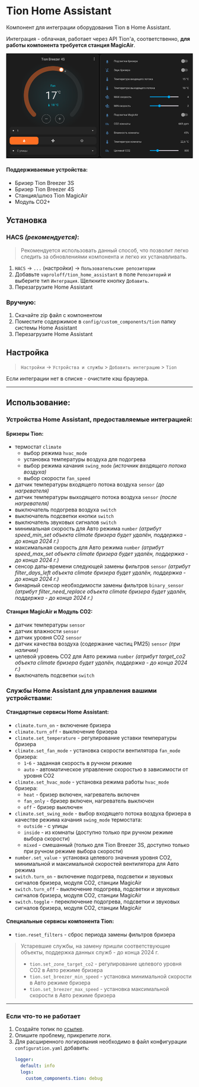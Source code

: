# Tion Home Assistant

Компонент для интеграции оборудования Tion в Home Assistant.

Интеграция - облачная, работает через API Tion'а, соответственно, **для работы компонента требуется станция MagicAir**.

![screenshot.png](docs%2Fscreenshot.png)

#### Поддерживаемые устройства:
* Бризер Tion Breezer 3S
* Бризер Tion Breezer 4S
* Станция/шлюз Tion MagicAir
* Модуль CO2+

## Установка

### HACS _(рекомендуется)_:
> Рекомендуется использовать данный способ, что позволит легко следить за обновлениями компонента и легко их устанавливать.
1. `HACS` -> `...` (настройки) -> `Пользовательские репозитории` 
2. Добавьте `vaproloff/tion_home_assistant` в поле `Репозиторий` и выберите тип `Интеграция`. Щелкните кнопку `Добавить`.
3. Перезагрузите Home Assistant

### Вручную:
1. Скачайте zip файл с компонентом
2. Поместите содержимое в `config/custom_components/tion` папку системы Home Assistant
3. Перезагрузите Home Assistant

## Настройка
> `Настройки` -> `Устройства и службы` > `Добавить интеграцию` > `Tion`

Если интеграции нет в списке - очистите кэш браузера.

---
## Использование:
### Устройства Home Assistant, предоставляемые интеграцией:
#### Бризеры Tion:
- термостат `climate`
  - выбор режима `hvac_mode`
  - установка температуры воздуха для подогрева
  - выбор режима качания `swing_mode` _(источник входящего потока воздуха)_
  - выбор скорости `fan_speed`
- датчик температуры входящего потока воздуха `sensor` _(до нагревателя)_
- датчик температуры выходящего потока воздуха `sensor` _(после нагревателя)_
- выключатель подогрева воздуха `switch`
- выключатель подсветки кнопки `switch`
- выключатель звуковых сигналов `switch`
- минимальная скорость для Авто режима `number` _(атрибут speed_min_set объекта climate бризера будет удалён, поддержка - до конца 2024 г.)_
- максимальная скорость для Авто режима `number` _(атрибут speed_max_set объекта climate бризера будет удалён, поддержка - до конца 2024 г.)_
- сенсор даты-времени следующей замены фильтров `sensor` _(атрибут filter_days_left объекта climate бризера будет удалён, поддержка - до конца 2024 г.)_
- бинарный сенсор необходимости замены фильтров `binary_sensor` _(атрибут filter_need_replace объекта climate бризера будет удалён, поддержка - до конца 2024 г.)_

#### Станция MagicAir и Модуль CO2:
- датчик температуры `sensor`
- датчик влажности `sensor`
- датчик уровня CO2 `sensor`
- датчик качества воздуха (содержание частиц PM25) `sensor` _(при наличии)_
- целевой уровень CO2 для Авто режима `number` _(атрибут target_co2 объекта climate бризера будет удалён, поддержка - до конца 2024 г.)_
- выключатель подсветки `switch`

### Службы Home Assistant для управления вашими устройствами:
#### Стандартные сервисы Home Assistant:
* `climate.turn_on` - включение бризера
* `climate.turn_off` - выключение бризера
* `climate.set_temperature` - регулирование уставки температуры бризера
* `climate.set_fan_mode` - установка скорости вентилятора `fan_mode` бризера:
  - `1`-`6` - заданная скорость в ручном режиме
  - `auto` - автоматическое управление скоростью в зависимости от уровня CO2
* `climate.set_hvac_mode` - установка режима работы `hvac_mode` бризера:
  - `heat` - бризер включен, нагреватель включен
  - `fan_only` - бризер включен, нагреватель выключен
  - `off` - бризер выключен
* `climate.set_swing_mode` - выбор входящего потока воздуха бризера в качестве режима качания `swing_mode` термостата:
  - `outside` - с улицы
  - `inside` - из комнаты (доступно только при ручном режиме выбора скорости)
  - `mixed` - смешанный (только для Tion Breezer 3S, доступно только при ручном режиме выбора скорости)
* `number.set_value` - установка целевого значения уровня CO2, минимальной и максимальной скоростей вентилятора для Авто режима
* `switch.turn_on` - включение подогрева, подсветки и звуковых сигналов бризера, модуля CO2, станции MagicAir
* `switch.turn_off` - выключение подогрева, подсветки и звуковых сигналов бризера, модуля CO2, станции MagicAir
* `switch.toggle` - переключение подогрева, подсветки и звуковых сигналов бризера, модуля CO2, станции MagicAir

#### Специальные сервисы компонента Tion:
* `tion.reset_filters` - сброс периода замены фильтров бризера
> Устаревшие службы, на замену пришли соответствующие объекты, поддержка данных служб - до конца 2024 г.
> * `tion.set_zone_target_co2` - регулирование целевого уровня CO2 в Авто режиме бризера
> * `tion.set_breezer_min_speed` - установка минимальной скорости в Авто режиме бризера
> * `tion.set_breezer_max_speed` - установка максимальной скорости в Авто режиме бризера

---
### Если что-то не работает
1. Создайте топик по [ссылке](https://github.com/vaproloff/tion_home_assistant/issues/new).
2. Опишите проблему, прикрепите логи.
3. Для расширенного логирования необходимо в файл конфигурации `configuration.yaml` добавить:
    ```yaml
    logger:
      default: info
      logs:
        custom_components.tion: debug
    ```
